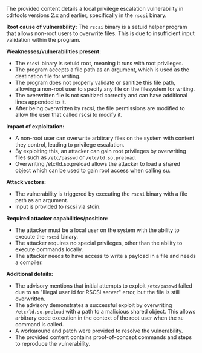 The provided content details a local privilege escalation vulnerability in cdrtools versions 2.x and earlier, specifically in the `rscsi` binary.

**Root cause of vulnerability:**
The `rscsi` binary is a setuid helper program that allows non-root users to overwrite files. This is due to insufficient input validation within the program.

**Weaknesses/vulnerabilities present:**
- The `rscsi` binary is setuid root, meaning it runs with root privileges.
- The program accepts a file path as an argument, which is used as the destination file for writing.
- The program does not properly validate or sanitize this file path, allowing a non-root user to specify any file on the filesystem for writing.
- The overwritten file is not sanitized correctly and can have additional lines appended to it.
- After being overwritten by rscsi, the file permissions are modified to allow the user that called rscsi to modify it.

**Impact of exploitation:**
- A non-root user can overwrite arbitrary files on the system with content they control, leading to privilege escalation.
- By exploiting this, an attacker can gain root privileges by overwriting files such as `/etc/passwd` or `/etc/ld.so.preload`.
- Overwriting /etc/ld.so.preload allows the attacker to load a shared object which can be used to gain root access when calling su.

**Attack vectors:**
- The vulnerability is triggered by executing the `rscsi` binary with a file path as an argument.
- Input is provided to rscsi via stdin.

**Required attacker capabilities/position:**
- The attacker must be a local user on the system with the ability to execute the `rscsi` binary.
- The attacker requires no special privileges, other than the ability to execute commands locally.
- The attacker needs to have access to write a payload in a file and needs a compiler.

**Additional details:**
- The advisory mentions that initial attempts to exploit `/etc/passwd` failed due to an "Illegal user id for RSCSI server" error, but the file is still overwritten.
- The advisory demonstrates a successful exploit by overwriting `/etc/ld.so.preload` with a path to a malicious shared object. This allows arbitrary code execution in the context of the root user when the `su` command is called.
- A workaround and patch were provided to resolve the vulnerability.
- The provided content contains proof-of-concept commands and steps to reproduce the vulnerability.